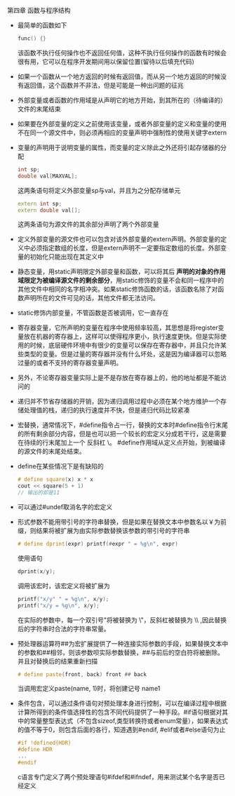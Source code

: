 第四章 函数与程序结构

* 最简单的函数如下

  ```c++
  func() {}
  ```

  该函数不执行任何操作也不返回任何值，这种不执行任何操作的函数有时候会很有用，它可以在程序开发期间用以保留位置(留待以后填充代码)

* 如果一个函数从一个地方返回的时候有返回值，而从另一个地方返回的时候没有返回值，这个函数并不非法，但是可能是一种出问题的征兆

* 外部变量或者函数的作用域是从声明它的地方开始，到其所在的（待编译的）文件的末尾结束

* 如果要在外部变量的定义之前使用该变量，或者外部变量的定义和变量的使用不在同一个源文件中，则必须再相应的变量声明中强制性的使用关键字extern

* 变量的声明用于说明变量的属性，而变量的定义除此之外还将引起存储器的分配

  ```c++
  int sp;
  double val[MAXVAL];
  ```

  这两条语句将定义外部变量sp与val，并且为之分配存储单元

  ```c++
  extern int sp;
  extern double val[];
  ```

  这两条语句为源文件的其余部分声明了两个外部变量

* 定义外部变量的源文件也可以包含对该外部变量的extern声明。外部变量的定义中必须指定数组的长度，但是extern声明不一定要指定数组的长度。外部变量的初始化只能出现在其定义中

*  静态变量，用static声明限定外部变量和函数，可以将其后 **声明的对象的作用域限定为被编译源文件的剩余部分**，用static修饰的变量不会和同一程序中的其他文件中相同的名字相冲突。如果static修饰函数的话，该函数名除了对函数声明所在的文件可见的话，其他文件都无法访问。

* static修饰内部变量，不管函数是否被调用，它一直存在

* 寄存器变量，它所声明的变量在程序中使用频率较高，其思想是将register变量放在机器的寄存器上，这样可以使得程序更小，执行速度更快。但是实际使用的时候，底层硬件环境中有很少的变量可以保存在寄存器中，并且只允许某些类型的变量。但是过量的寄存器并没有什么坏处，这是因为编译器可以忽略过量的或者不支持的寄存器变量声明。

* 另外，不论寄存器变量实际上是不是存放在寄存器上的，他的地址都是不能访问的

* 递归并不节省存储器的开销，因为递归调用过程中必须在某个地方维护一个存储处理值的栈，递归的执行速度并不快，但是递归代码比较紧凑

* 宏替换，通常情况下，#define指令占一行，替换的文本时#define指令行末尾的所有剩余部分内容，但是也可以把一个较长的宏定义分成若干行，这是需要在待续的行末尾加上一个 反斜杠 \。 #define作用域从定义点开始，到被编译的源文件的末尾处结束。

* define在某些情况下是有缺陷的

  ```c++
  # define square(x) x * x
  cout << square(5 + 1)
  // 输出的却是11
  ```

* 可以通过#undef取消名字的宏定义

* 形式参数不能用带引号的字符串替换，但是如果在替换文本中参数名以￥为前缀，则结果将被扩展为由实际参数替换该参数的带引号的字符串

  ```c++
  # define dprint(expr) printf(#expr " = %g\n", expr)
  ```

  使用语句 

  ```c++
  dprint(x/y);
  ```

  调用该宏时，该宏定义将被扩展为

  ```c++
  printf("x/y" " = %g\n", x/y);
  printf("x/y = %g\n", x/y);
  ```

  在实际的参数中，每一个双引号"将被替换为 \\"，反斜杠被替换为 \\\ ,因此替换后的字符串时合法的字符串常量。

* 预处理器运算符##为宏扩展提供了一种连接实际参数的手段，如果替换文本中的参数和##相邻，则该参数呗实际参数替换，##与前后的空白符将被删除。并且对替换后的结果重新扫描

  ```c++
  # define paste(front, back) front ## back
  ```

  当调用宏定义paste(name, 1)时，将创建记号 name1

* 条件包含，可以通过条件语句对预处理本身进行控制，可以在编译过程中根据计算所得到的条件值选择性的包含不同代码提供了一种手段。#if语句根据对其中的常量整型表达式（不包含sizeof,类型转换符或者enum常量），如果表达式的值不等于0，则包含后面的各行，知道遇到#endif, #elif或者#else语句为止

  ```c++
  #if !defined(HDR)
  #define HDR
  ...
  #endif
  ```

  c语言专门定义了两个预处理语句#ifdef和#ifndef，用来测试某个名字是否已经定义


